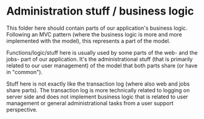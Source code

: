 # Administration stuff / business logic
This folder here should contain parts of our application's business logic. 
Following an MVC pattern (where the business logic is more and more implemented with the model), this represents a part of the model.

Functions/logic/stuff here is usually used by some parts of the web- and the jobs- part of our application. It's the administrational stuff (that is primarily related to our user management) of the model that both parts share (or have in "common").

Stuff here is not exactly like the transaction log (where also web and jobs share parts). The transaction log is more technically related to logging on server side and does not implement business logic that is related to user management or general administrational tasks from a user support perspective. 